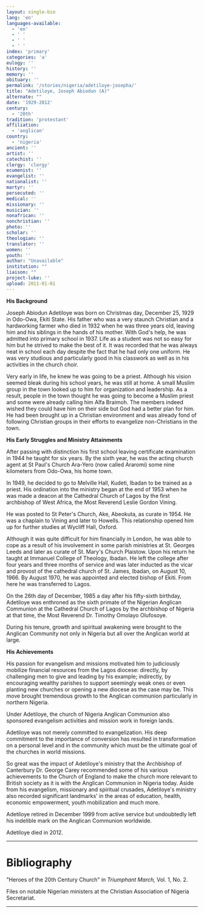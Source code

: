 ```yaml
---
layout: single-bio
lang: 'en'
languages-available:
  - 'en'
  - ' '
  - ' '
  - ' '
index: 'primary'
categories: 'a'
eulogy: ''
history: ''
memory: ''
obituary: ''
permalink: '/stories/nigeria/adetiloye-josepha/'
title: "Adetiloye, Joseph Abiodun (A)"
alternate: ""
date: '1929-2012'
century:
  - '20th'
tradition: 'protestant'
affiliation:
  - 'anglican'
country:
  - 'nigeria'
ancient: ''
artist: ''
catechist: ''
clergy: 'clergy'
ecumenist: ''
evangelist: ''
nationalist: ''
martyr: ''
persecuted: ''
medical: ''
missionary: ''
musician: ''
nonafrican: ''
nonchristian: ''
photo: ''
scholar: ''
theologian: ''
translator: ''
women: ''
youth: ''
author: "Unavailable"
institution: ""
liaison: ""
project-luke: ''
upload: 2011-01-01
---
```




**His Background**

Joseph Abiodun Adetiloye was born on Christmas day, December 25, 1929 in Odo-Owa, Ekiti State. His father who was a very staunch Christian and a hardworking farmer who died in 1932 when he was three years old, leaving him and his siblings in the hands of his mother. With God's help, he was admitted into primary school in 1937. Life as a student was not so easy for him but he strived to make the best of it. It was recorded that he was always neat in school each day despite the fact that he had only one uniform. He was very studious and particularly good in his classwork as well as in his activities in the church choir.

Very early in life, he knew he was going to be a priest. Although his vision seemed bleak during his school years, he was still at home. A small Muslim group in the town looked up to him for organization and leadership. As a result, people in the town thought he was going to become a Muslim priest and some were already calling him Alfa Braimoh.  The members indeed wished they could have him on their side but God had a better plan for him. He had been brought up in a Christian environment and was already fond of following Christian groups in their efforts to evangelize non-Christians in the town.

**His Early Struggles and Ministry Attainments**

After passing with distinction his first school leaving certificate examination in 1944 he taught for six years.  By the sixth year, he was the acting church agent at St Paul's Church Ara-Yero (now called Araromi) some nine kilometers from Odo-Owa, his home town.

In 1949, he decided to go to Melville Hall, Kudeti, Ibadan to be trained as a priest. His ordination into the ministry began at the end of 1953 when he was made a deacon at the Cathedral Church of Lagos by the first archbishop of West Africa, the Most Reverend Leslie Gordon Vining.

He was posted to St Peter's Church, Ake, Abeokuta, as curate in 1954. He was a chaplain to Vining and later to Howells. This relationship opened him up for further studies at Wycliff Hall, Oxford.

Although it was quite difficult for him financially in London, he was able to cope as a result of his involvement in some parish ministries at St. Georges Leeds and later as curate of St. Mary's Church Plaistow. Upon his return he taught at Immanuel College of Theology, Ibadan. He left the college after four years and three months of service and was later inducted as the vicar and provost of the cathedral church of St. James, Ibadan, on August 10, 1966. By August 1970, he was appointed and elected bishop of Ekiti. From here he was transferred to Lagos.

On the 26th day of December, 1985 a day after his fifty-sixth birthday, Adetiloye was enthroned as the sixth primate of the Nigerian Anglican Communion at the Cathedral Church of Lagos by the archbishop of Nigeria at that time, the Most Reverend Dr. Timothy Omolayo Olufosoye.

During his tenure, growth and spiritual awakening were brought to the Anglican Community not only in Nigeria but all over the Anglican world at large.

**His Achievements**

His passion for evangelism and missions motivated him to judiciously mobilize financial resources from the Lagos diocese: directly, by challenging men to give and leading by his example; indirectly, by encouraging wealthy parishes to support seemingly weak ones or even planting new churches or opening a new diocese as the case may be. This move brought tremendous growth to the Anglican communion particularly in northern Nigeria.

Under Adetiloye, the church of Nigeria Anglican Communion also sponsored evangelism activities and mission work in foreign lands.

Adetiloye was not merely committed to evangelization.  His deep commitment to the importance of conversion has resulted in transformation on a personal level and in the community which must be the ultimate goal of the churches in world missions.

So great was the impact of Adetiloye's ministry that the Archbishop of Canterbury Dr. George Carey recommended some of his various achievements to the Church of England to make the church more relevant to British society as it is with the Anglican Communion in Nigeria today. Aside from his evangelism, missionary and spiritual crusades, Adetiloye's ministry also recorded significant landmarks' in the areas of education, health, economic empowerment, youth mobilization and much more.

Adetiloye retired in December 1999 from active service but undoubtedly left his indelible mark on the Anglican Communion worldwide.

Adetiloye died in 2012.

---

# Bibliography

"Heroes of the 20th Century Church" in *Triumphant March,* Vol. 1, No. 2.

Files on notable Nigerian ministers at the Christian Association of Nigeria Secretariat.

---
